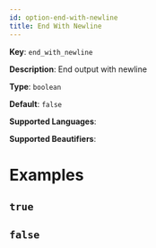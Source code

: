 ```yaml
---
id: option-end-with-newline
title: End With Newline
---
```

**Key**: `end_with_newline`

**Description**: End output with newline

**Type**: `boolean`

**Default**: `false`

**Supported Languages**: 

**Supported Beautifiers**: 

# Examples
## `true`
## `false`